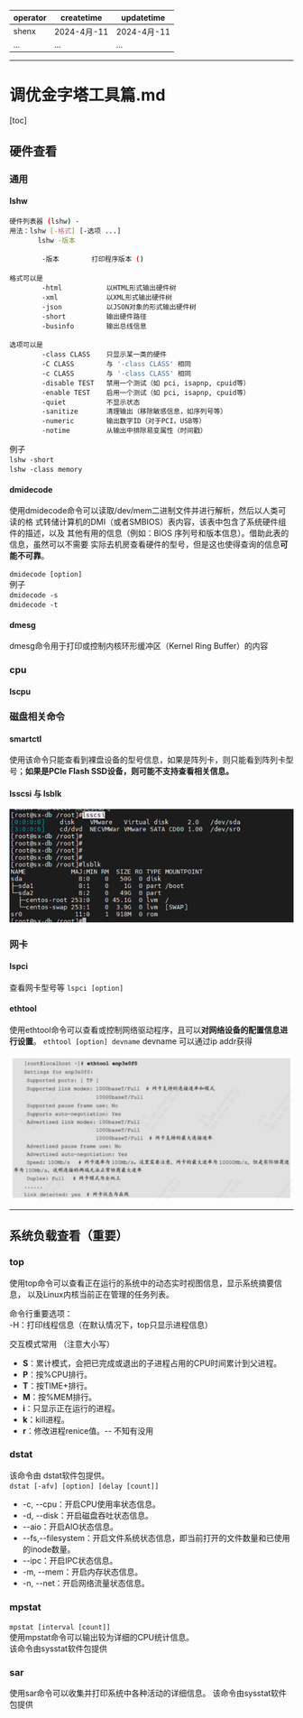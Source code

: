 | operator | createtime | updatetime |
| ---- | ---- | ---- |
| shenx | 2024-4月-11 | 2024-4月-11  |
| ... | ... | ... |
---
# 调优金字塔工具篇.md

[toc]

## 硬件查看

### 通用
#### lshw 
```bash
硬件列表器 (lshw) -
用法：lshw [-格式] [-选项 ...]
       lshw -版本

        -版本        打印程序版本 ()

格式可以是
        -html           以HTML形式输出硬件树
        -xml            以XML形式输出硬件树
        -json           以JSON对象的形式输出硬件树
        -short          输出硬件路径
        -businfo        输出总线信息

选项可以是
        -class CLASS    只显示某一类的硬件
        -C CLASS        与 '-class CLASS' 相同
        -c CLASS        与 '-class CLASS' 相同
        -disable TEST   禁用一个测试（如 pci, isapnp, cpuid等）
        -enable TEST    启用一个测试（如 pci, isapnp, cpuid等）
        -quiet          不显示状态
        -sanitize       清理输出（移除敏感信息，如序列号等）
        -numeric        输出数字ID（对于PCI，USB等）
        -notime         从输出中排除易变属性（时间戳） 
```

例子  
`lshw -short `  
`lshw -class memory`

#### dmidecode
使用dmidecode命令可以读取/dev/mem二进制文件并进行解析，然后以人类可读的格
式转储计算机的DMI（或者SMBIOS）表内容，该表中包含了系统硬件组件的描述，以及
其他有用的信息（例如：BIOS 序列号和版本信息）。借助此表的信息，虽然可以不需要
实际去机房查看硬件的型号，但是这也使得查询的信息**可能不可靠**。 

`dmidecode [option]`  
例子  
`dmidecode -s `  
`dmidecode -t `


#### dmesg
dmesg命令用于打印或控制内核环形缓冲区（Kernel Ring Buffer）的内容

### cpu
#### lscpu

### 磁盘相关命令
#### smartctl
使用该命令只能查看到裸盘设备的型号信息，如果是阵列卡，则只能看到阵列卡型号；**如果是PCIe Flash SSD设备，则可能不支持查看相关信息。**

#### lsscsi 与 lsblk

![lsscsi 与 lsblk](image.png)

### 网卡
#### lspci
查看网卡型号等
`lspci [option]`

#### ethtool
使用ethtool命令可以查看或控制网络驱动程序，且可以**对网络设备的配置信息进行设置**。
`ethtool [option] devname`
devname 可以通过ip addr获得

![ethtool](image-1.png)

---

## 系统负载查看（重要）
### top
使用top命令可以查看正在运行的系统中的动态实时视图信息，显示系统摘要信息，
以及Linux内核当前正在管理的任务列表。  

命令行重要选项：  
-H：打印线程信息（在默认情况下，top只显示进程信息）

交互模式常用  （注意大小写）
* **S**：累计模式，会把已完成或退出的子进程占用的CPU时间累计到父进程。
* **P**：按%CPU排行。
* **T**：按TIME+排行。 
* **M**：按%MEM排行。
* **i**：只显示正在运行的进程。
* **k**：kill进程。
* **r**：修改进程renice值。-- 不知有没用

### dstat
该命令由 dstat软件包提供。  
`dstat [-afv] [option] [delay [count]] `
* -c, --cpu：开启CPU使用率状态信息。
* -d, --disk：开启磁盘吞吐状态信息。
* --aio：开启AIO状态信息。
* --fs,--filesystem：开启文件系统状态信息，即当前打开的文件数量和已使用的inode数量。
* --ipc：开启IPC状态信息。
* -m, --mem：开启内存状态信息。
* -n, --net：开启网络流量状态信息。

### mpstat
`mpstat [interval [count]]`  
使用mpstat命令可以输出较为详细的CPU统计信息。  
该命令由sysstat软件包提供

### sar
使用sar命令可以收集并打印系统中各种活动的详细信息。
该命令由sysstat软件包提供


